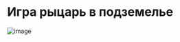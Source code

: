 # Игра рыцарь в подземелье

![image]('https://github.com/FalaleevDanila/The-knight-in-the-dungeon/blob/master/rpg.png?raw=true')

